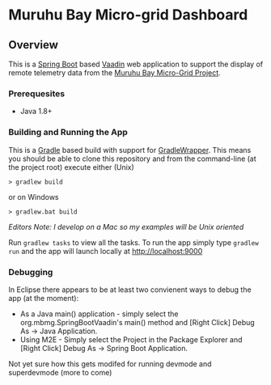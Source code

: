 # Muruhu Bay Micro-grid Dashboard

## Overview

This is a [Spring Boot](http://projects.spring.io/spring-boot/) based  [Vaadin](https://vaadin.com/home) web application to support the display of remote telemetry data from the [Muruhu Bay Micro-Grid Project](https://www.facebook.com/MuhuruBayCommunityMicrogrid).

### Prerequesites

 * Java 1.8+
 
### Building and Running the App
This is a [Gradle](http://www.gradle.org) based build with support for [GradleWrapper](http://www.gradle.org/docs/current/userguide/gradle_wrapper.html). This means you should be able to clone this repository and from the command-line (at the project root) execute either (Unix)

	> gradlew build
or on Windows

	> gradlew.bat build
	
*Editors Note: I develop on a Mac so my examples will be Unix oriented*

Run `gradlew tasks` to view all the tasks.  To run the app simply type `gradlew run` and the app will launch locally at <http://localhost:9000>  

### Debugging
In Eclipse there appears to be at least two convienent ways to debug the app (at the moment):

* As a Java main() application - simply select the org.mbmg.SpringBootVaadin's main() method and [Right Click] Debug As -> Java Application.
* Using M2E - Simply select the Project in the Package Explorer and [Right Click] Debug As -> Spring Boot Application.

Not yet sure how this gets modifed for running devmode and superdevmode (more to come)

